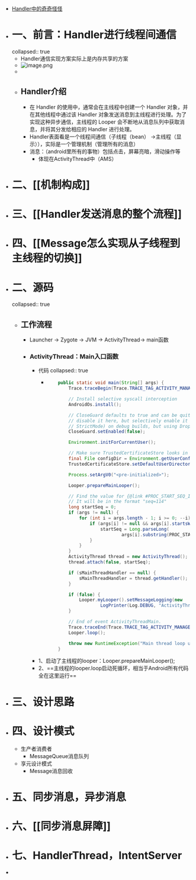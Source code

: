 - [Handler中的奇奇怪怪](https://www.mdnice.com/writing/677e19d9e5904340be7304a73c615f59)
- # 一、前言：Handler进行线程间通信
  collapsed:: true
	- Handler通信实现方案实际上是内存共享的方案
	- ![image.png](../assets/image_1688095441418_0.png)
	-
	- ##  Handler介绍
		- 在 Handler 的使用中，通常会在主线程中创建一个 Handler 对象，并在其他线程中通过该 Handler 对象发送消息到主线程进行处理。为了实现这种异步通信，主线程的 Looper 会不断地从消息队列中获取消息，并将其分发给相应的 Handler 进行处理。
		- Handler表面看是一个线程间通信（子线程（bean） ->主线程（显示）），实际是一个管理机制（管理所有的消息）
		- 消息：（android里所有的事物）包括点击，屏幕亮暗，滑动操作等
			- 体现在ActivityThread中（AMS）
- # 二、[[机制构成]]
- # 三、[[Handler发送消息的整个流程]]
- # 四、[[Message怎么实现从子线程到主线程的切换]]
- # 二、源码
  collapsed:: true
	- ## 工作流程
		- Launcher -> Zygote -> JVM -> ActivityThread-> main函数
		- ### ActivityThread：Main入口函数
			- 代码
			  collapsed:: true
				- ```java
				      public static void main(String[] args) {
				          Trace.traceBegin(Trace.TRACE_TAG_ACTIVITY_MANAGER, "ActivityThreadMain");
				  
				          // Install selective syscall interception
				          AndroidOs.install();
				  
				          // CloseGuard defaults to true and can be quite spammy.  We
				          // disable it here, but selectively enable it later (via
				          // StrictMode) on debug builds, but using DropBox, not logs.
				          CloseGuard.setEnabled(false);
				  
				          Environment.initForCurrentUser();
				  
				          // Make sure TrustedCertificateStore looks in the right place for CA certificates
				          final File configDir = Environment.getUserConfigDirectory(UserHandle.myUserId());
				          TrustedCertificateStore.setDefaultUserDirectory(configDir);
				  
				          Process.setArgV0("<pre-initialized>");
				  
				          Looper.prepareMainLooper();
				  
				          // Find the value for {@link #PROC_START_SEQ_IDENT} if provided on the command line.
				          // It will be in the format "seq=114"
				          long startSeq = 0;
				          if (args != null) {
				              for (int i = args.length - 1; i >= 0; --i) {
				                  if (args[i] != null && args[i].startsWith(PROC_START_SEQ_IDENT)) {
				                      startSeq = Long.parseLong(
				                              args[i].substring(PROC_START_SEQ_IDENT.length()));
				                  }
				              }
				          }
				          ActivityThread thread = new ActivityThread();
				          thread.attach(false, startSeq);
				  
				          if (sMainThreadHandler == null) {
				              sMainThreadHandler = thread.getHandler();
				          }
				  
				          if (false) {
				              Looper.myLooper().setMessageLogging(new
				                      LogPrinter(Log.DEBUG, "ActivityThread"));
				          }
				  
				          // End of event ActivityThreadMain.
				          Trace.traceEnd(Trace.TRACE_TAG_ACTIVITY_MANAGER);
				          Looper.loop();
				  
				          throw new RuntimeException("Main thread loop unexpectedly exited");
				      }
				  ```
			- 1、启动了主线程的looper：Looper.prepareMainLooper();
			- 2、==主线程的looper.loop启动死循环，相当于Android所有代码全在这里运行==
- # 三、设计思路
- # 四、设计模式
	- 生产者消费者
		- MessageQueue消息队列
	- 享元设计模式
		- Message消息回收
- # 五、同步消息，异步消息
- # 六、[[同步消息屏障]]
- # 七、HandlerThread，IntentServer
-
